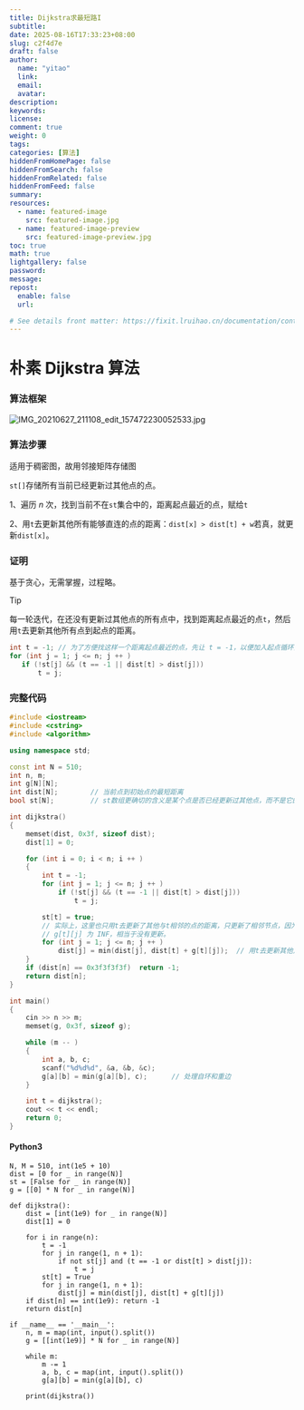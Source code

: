```yaml
---
title: Dijkstra求最短路I
subtitle:
date: 2025-08-16T17:33:23+08:00
slug: c2f4d7e
draft: false
author:
  name: "yitao"
  link:
  email:
  avatar:
description:
keywords:
license:
comment: true
weight: 0
tags:
categories: [算法]
hiddenFromHomePage: false
hiddenFromSearch: false
hiddenFromRelated: false
hiddenFromFeed: false
summary:
resources:
  - name: featured-image
    src: featured-image.jpg
  - name: featured-image-preview
    src: featured-image-preview.jpg
toc: true
math: true
lightgallery: false
password:
message:
repost:
  enable: false
  url:

# See details front matter: https://fixit.lruihao.cn/documentation/content-management/introduction/#front-matter
---
```


<!--more-->

# 朴素 Dijkstra 算法


### 算法框架


![IMG_20210627_211108_edit_157472230052533.jpg](https://cdn.acwing.com/media/article/image/2021/06/27/94631_35d5affad7-IMG_20210627_211108_edit_157472230052533.jpg)


### 算法步骤

适用于稠密图，故用邻接矩阵存储图

```st[]```存储所有当前已经更新过其他点的点。

1、遍历 $n$ 次，找到当前不在```st```集合中的，距离起点最近的点，赋给```t```

2、用```t```去更新其他所有能够直连的点的距离：```dist[x] > dist[t] + w```若真，就更新```dist[x]```。

### 证明

基于贪心，无需掌握，过程略。


> [!TIP]
> 每一轮迭代，在还没有更新过其他点的所有点中，找到距离起点最近的点```t```，然后用```t```去更新其他所有点到起点的距离。
> ```cpp
> int t = -1; // 为了方便找这样一个距离起点最近的点，先让 t = -1，以便加入起点循环查找
> for (int j = 1; j <= n; j ++ )
>    if (!st[j] && (t == -1 || dist[t] > dist[j]))
>        t = j;
>```

### 完整代码
```cpp
#include <iostream>
#include <cstring>
#include <algorithm>

using namespace std;

const int N = 510;
int n, m;
int g[N][N];
int dist[N];        // 当前点到初始点的最短距离
bool st[N];         // st数组更确切的含义是某个点是否已经更新过其他点，而不是它的最短距离是否已经确定

int dijkstra()
{
    memset(dist, 0x3f, sizeof dist);
    dist[1] = 0;

    for (int i = 0; i < n; i ++ )
    {
        int t = -1;
        for (int j = 1; j <= n; j ++ )
            if (!st[j] && (t == -1 || dist[t] > dist[j]))
                t = j;

        st[t] = true;
        // 实际上，这里也只用t去更新了其他与t相邻的点的距离，只更新了相邻节点，因为不是相邻的话
        // g[t][j] 为 INF，相当于没有更新。
        for (int j = 1; j <= n; j ++ )
            dist[j] = min(dist[j], dist[t] + g[t][j]);  // 用t去更新其他点的距离
    }
    if (dist[n] == 0x3f3f3f3f)  return -1;
    return dist[n];
}

int main()
{
    cin >> n >> m;
    memset(g, 0x3f, sizeof g);

    while (m -- )
    {
        int a, b, c;
        scanf("%d%d%d", &a, &b, &c);
        g[a][b] = min(g[a][b], c);      // 处理自环和重边
    }

    int t = dijkstra();
    cout << t << endl;
    return 0;
}
```

#### Python3
```python3
N, M = 510, int(1e5 + 10)
dist = [0 for _ in range(N)]
st = [False for _ in range(N)]
g = [[0] * N for _ in range(N)]

def dijkstra():
    dist = [int(1e9) for _ in range(N)]
    dist[1] = 0

    for i in range(n):
        t = -1
        for j in range(1, n + 1):
            if not st[j] and (t == -1 or dist[t] > dist[j]):
                t = j
        st[t] = True
        for j in range(1, n + 1):
            dist[j] = min(dist[j], dist[t] + g[t][j])
    if dist[n] == int(1e9): return -1
    return dist[n]

if __name__ == '__main__':
    n, m = map(int, input().split())
    g = [[int(1e9)] * N for _ in range(N)]

    while m:
        m -= 1
        a, b, c = map(int, input().split())
        g[a][b] = min(g[a][b], c)

    print(dijkstra())
```
